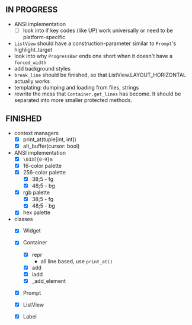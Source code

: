 IN PROGRESS
-----------

* ANSI implementation
    - [ ] look into if key codes (like UP) work universally or need to be platform-specific

* `ListView` should have a construction-parameter similar to `Prompt`'s highlight_target
* look into why `ProgressBar` ends one short when it doesn't have a `forced_width`
* add background styles
* `break_line` should be finished, so that ListView.LAYOUT_HORIZONTAL actually works
* templating: dumping and loading from files, strings
* rewrite the mess that `Container.get_lines` has become. It should be separated into more smaller protected methods.

FINISHED
--------

* context managers
    - [x] print_at(tuple[int, int])
    - [x] alt_buffer(cursor: bool)

* ANSI implementation
    - [x] `\033[{0-9}m`
    - [x] 16-color palette
    - [x] 256-color palette
        + [x] 38;5 - fg
        + [x] 48;5 - bg

    - [x] rgb palette
        + [x] 38;5 - fg
        + [x] 48;5 - bg

    - [x] hex palette

* classes
    - [x] Widget

    - [x] Container
        + [x] repr
            * all line based, use `print_at()`
        + [x] add
        + [x] iadd
        + [x] \_add_element

    - [x] Prompt
    - [x] ListView
    - [x] Label
